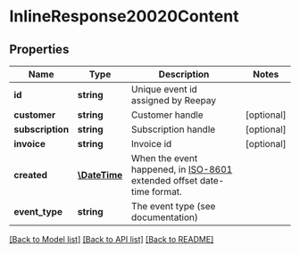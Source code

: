 # InlineResponse20020Content

## Properties
Name | Type | Description | Notes
------------ | ------------- | ------------- | -------------
**id** | **string** | Unique event id assigned by Reepay | 
**customer** | **string** | Customer handle | [optional] 
**subscription** | **string** | Subscription handle | [optional] 
**invoice** | **string** | Invoice id | [optional] 
**created** | [**\DateTime**](\DateTime.md) | When the event happened, in [ISO-8601](http://en.wikipedia.org/wiki/ISO_8601) extended offset date-time format. | 
**event_type** | **string** | The event type (see documentation) | 

[[Back to Model list]](../README.md#documentation-for-models) [[Back to API list]](../README.md#documentation-for-api-endpoints) [[Back to README]](../README.md)


